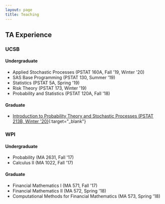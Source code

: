 ```yaml
---
layout: page
title: Teaching
---
```


## TA Experience

### UCSB
#### Undergraduate
* Applied Stochastic Processes (PSTAT 160A, Fall '19, Winter '20)
* SAS Base Programming (PSTAT 130, Summer '19)
* Statistics (PSTAT 5A, Spring '19)
* Risk Theory (PSTAT 173, Winter '19)
* Probability and Statistics (PSTAT 120A, Fall '18)


#### Graduate
* [Introduction to Probability Theory and Stochastic Processes (PSTAT 213B, Winter '20)](213B_winter_20_mmin.pdf){:target="_blank"}

### WPI
#### Undergraduate
* Probability (MA 2631, Fall '17)
* Calculus II (MA 1022, Fall '17)

#### Graduate
* Financial Mathematics I (MA 571, Fall '17)
* Financial Mathematics II (MA 572, Spring '18)
* Computational Methods for Financial Mathematics (MA 573, Spring '18)

